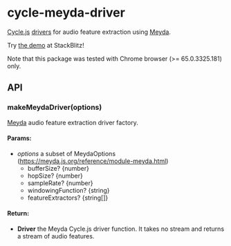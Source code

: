 <!-- This README.md is automatically generated. Edit the JSDoc comments in source code or the md files in docs/readmes/. -->

# cycle-meyda-driver

[Cycle.js](http://cycle.js.org/) [drivers](https://cycle.js.org/drivers.html)  for audio feature extraction using [Meyda](https://github.com/meyda/meyda).

Try [the demo](https://stackblitz.com/edit/cycle-robot-drivers-demos-meyda) at StackBlitz!

Note that this package was tested with Chrome browser (>= 65.0.3325.181) only.

## API

<!-- Start src/index.ts -->

### makeMeydaDriver(options)

[Meyda](https://github.com/meyda/meyda) audio feature extraction driver factory.

#### Params:

* *options* a subset of MeydaOptions (https://meyda.js.org/reference/module-meyda.html) 
  * bufferSize? {number}
  * hopSize? {number}
  * sampleRate? {number}
  * windowingFunction? {string}
  * featureExtractors? {string[]}

#### Return:

* **Driver** the Meyda Cycle.js driver function. It takes no stream   and returns a stream of audio features.

<!-- End src/index.ts -->

